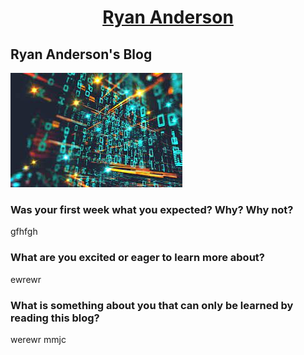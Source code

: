 <h1 align="center"> <a href="https://ryanandersong64.github.io/">Ryan Anderson</a></h1>

## Ryan Anderson's Blog 
![Floating Numbers](blogimage1.jpg)

### Was your first week what you expected? Why? Why not?
gfhfgh

### What are you excited or eager to learn more about?
ewrewr

### What is something about you that can only be learned by reading this blog?
werewr mmjc
